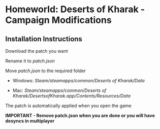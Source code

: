 # Homeworld: Deserts of Kharak - Campaign Modifications

## Installation Instructions

Download the patch you want

Rename it to *patch.json*

Move *patch.json* to the required folder

- Windows: *Steam/steamapps/common/Deserts of Kharak/Data*

- Mac: *Steam/steamapps/common/Deserts of Kharak/DesertsofKharak.app/Contents/Resources/Data*

The patch is automatically applied when you open the game

**IMPORTANT - Remove patch.json when you are done or you will have desyncs in multiplayer**
